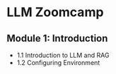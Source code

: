 # LLM Zoomcamp

## Module 1: Introduction  

* 1.1 Introduction to LLM and RAG
* 1.2 Configuring Environment

